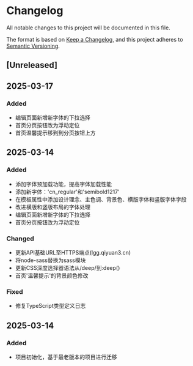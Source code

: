 # Changelog

All notable changes to this project will be documented in this file.

The format is based on [Keep a Changelog](https://keepachangelog.com/en/1.0.0/),
and this project adheres to [Semantic Versioning](https://semver.org/spec/v2.0.0.html).

## [Unreleased]

## 2025-03-17

### Added
- 编辑页面新增新字体的下拉选择
- 首页分页按钮改为浮动定位
- 首页温馨提示移到到分页按钮上方

## 2025-03-14

### Added
- 添加字体预加载功能，提高字体加载性能
- 添加新字体：'cn_regular'和'semibold1217'
- 在模板属性中添加设计理念、主色调、背景色、横版字体和竖版字体字段
- 改进横版和竖版布局的字体处理
- 编辑页面新增新字体的下拉选择
- 首页分页按钮改为浮动定位

### Changed
- 更新API基础URL至HTTPS端点(lgg.qiyuan3.cn)
- 将node-sass替换为sass模块
- 更新CSS深度选择器语法从/deep/到:deep()
- 首页'温馨提示'的背景颜色修改

### Fixed
- 修复TypeScript类型定义日志

## 2025-03-14
### Added
- 项目初始化，基于最老版本的项目进行迁移